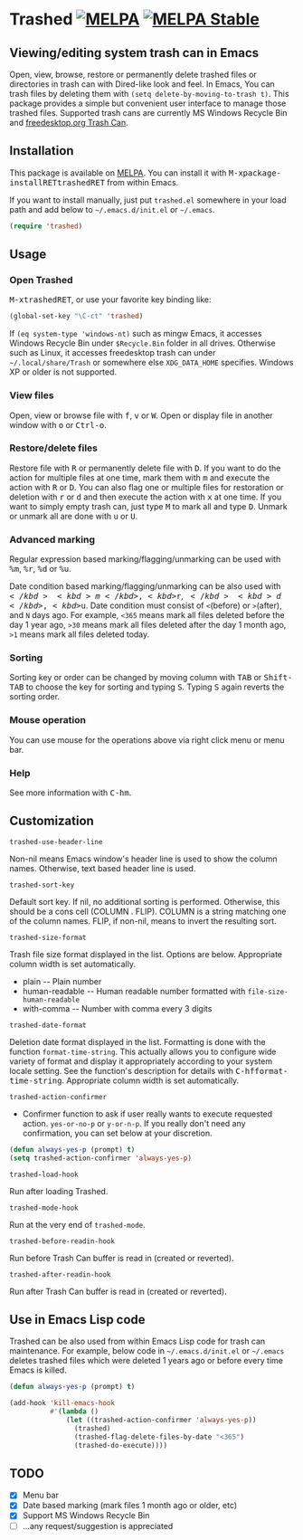 # Trashed [![MELPA](https://melpa.org/packages/trashed-badge.svg)](https://melpa.org/#/trashed) [![MELPA Stable](https://stable.melpa.org/packages/trashed-badge.svg)](https://stable.melpa.org/#/trashed)

## Viewing/editing system trash can in Emacs

Open, view, browse, restore or permanently delete trashed files or directories in trash can with Dired-like look and feel.  In Emacs, You can trash files by deleting them with `(setq delete-by-moving-to-trash t)`.  This package provides a simple but convenient user interface to manage those trashed files.  Supported trash cans are currently MS Windows Recycle Bin and [freedesktop.org Trash Can](https://freedesktop.org/wiki/Specifications/trash-spec/).

## Installation

This package is available on [MELPA](http://melpa.org).  You can install it with <kbd>M-x</kbd><kbd>package-install</kbd><kbd>RET</kbd><kbd>trashed</kbd><kbd>RET</kbd> from within Emacs.

If you want to install manually, just put `trashed.el` somewhere in your load path and add below to `~/.emacs.d/init.el` or `~/.emacs`.

``` el
(require 'trashed)
```

## Usage

### Open Trashed

<kbd>M-x</kbd><kbd>trashed</kbd><kbd>RET</kbd>, or use your favorite key binding like:

``` el
(global-set-key "\C-ct" 'trashed)
```

If `(eq system-type 'windows-nt)` such as mingw Emacs, it accesses Windows Recycle Bin under `$Recycle.Bin` folder in all drives.  Otherwise such as Linux, it accesses freedesktop trash can under `~/.local/share/Trash` or somewhere else `XDG_DATA_HOME` specifies.  Windows XP or older is not supported.

### View files

Open, view or browse file with <kbd>f</kbd>, <kbd>v</kbd> or <kbd>W</kbd>.  Open or display file in another window with <kbd>o</kbd> or <kbd>Ctrl-o</kbd>.

### Restore/delete files

Restore file with <kbd>R</kbd> or permanently delete file with <kbd>D</kbd>.  If you want to do the action for multiple files at one time, mark them with <kbd>m</kbd> and execute the action with <kbd>R</kbd> or <kbd>D</kbd>.  You can also flag one or multiple files for restoration or deletion with <kbd>r</kbd> or <kbd>d</kbd> and then execute the action with <kbd>x</kbd> at one time.  If you want to simply empty trash can, just type <kbd>M</kbd> to mark all and type <kbd>D</kbd>.  Unmark or unmark all are done with <kbd>u</kbd> or <kbd>U</kbd>.

### Advanced marking

Regular expression based marking/flagging/unmarking can be used with <kbd>%</kbd><kbd>m</kbd>, <kbd>%</kbd><kbd>r</kbd>, <kbd>%</kbd><kbd>d</kbd> or <kbd>%</kbd><kbd>u</kbd>.

Date condition based marking/flagging/unmarking can be also used with <kbd>$</kbd><kbd>m</kbd>, <kbd>$</kbd><kbd>r</kbd>, <kbd>$</kbd><kbd>d</kbd>, <kbd>$</kbd><kbd>u</kbd>.  Date condition must consist of `<`(before) or `>`(after), and `N` days ago.  For example, `<365` means mark all files deleted before the day 1 year ago, `>30` means mark all files deleted after the day 1 month ago, `>1` means mark all files deleted today.

### Sorting

Sorting key or order can be changed by moving column with <kbd>TAB</kbd> or <kbd>Shift-TAB</kbd> to choose the key for sorting and typing <kbd>S</kbd>.  Typing <kbd>S</kbd> again reverts the sorting order.

### Mouse operation

You can use mouse for the operations above via right click menu or menu bar.

### Help

See more information with <kbd>C-h</kbd><kbd>m</kbd>.

## Customization

`trashed-use-header-line`

Non-nil means Emacs window's header line is used to show the column names.  Otherwise, text based header line is used.

`trashed-sort-key`

Default sort key.  If nil, no additional sorting is performed.  Otherwise, this should be a cons cell (COLUMN . FLIP).  COLUMN is a string matching one of the column names.  FLIP, if non-nil, means to invert the resulting sort.

`trashed-size-format`

Trash file size format displayed in the list.  Options are below.  Appropriate column width is set automatically.

  * plain -- Plain number
  * human-readable -- Human readable number formatted with `file-size-human-readable`
  * with-comma -- Number with comma every 3 digits
  
`trashed-date-format`

Deletion date format displayed in the list.  Formatting is done with the function `format-time-string`.  This actually allows you to configure wide variety of format and display it appropriately according to your system locale setting.  See the function's description for details with <kbd>C-h</kbd><kbd>f</kbd><kbd>format-time-string</kbd>.  Appropriate column width is set automatically.

`trashed-action-confirmer`

  * Confirmer function to ask if user really wants to execute requested action.
`yes-or-no-p` or `y-or-n-p`.  If you really don't need any confirmation, you can set below at your discretion.

``` el
(defun always-yes-p (prompt) t)
(setq trashed-action-confirmer 'always-yes-p)
```

`trashed-load-hook`

Run after loading Trashed.

`trashed-mode-hook`

Run at the very end of `trashed-mode`.

`trashed-before-readin-hook`

Run before Trash Can buffer is read in (created or reverted).

`trashed-after-readin-hook`

Run after Trash Can buffer is read in (created or reverted).

## Use in Emacs Lisp code

Trashed can be also used from within Emacs Lisp code for trash can maintenance.  For example, below code in `~/.emacs.d/init.el` or `~/.emacs` deletes trashed files which were deleted 1 years ago or before every time Emacs is killed.

``` el
(defun always-yes-p (prompt) t)

(add-hook 'kill-emacs-hook
          #'(lambda ()
              (let ((trashed-action-confirmer 'always-yes-p))
                (trashed)
                (trashed-flag-delete-files-by-date "<365")
                (trashed-do-execute))))
```

## TODO

  * [x] Menu bar
  * [x] Date based marking (mark files 1 month ago or older, etc)
  * [x] Support MS Windows Recycle Bin
  * [ ] ...any request/suggestion is appreciated
